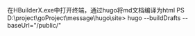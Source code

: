 在HBuilderX.exe中打开终端，通过hugo将md文档编译为html
PS D:\project\goProject\message\hugo\site> 
hugo --buildDrafts --baseUrl="/public/"
